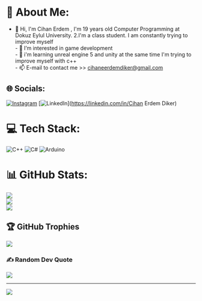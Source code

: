 # 💫 About Me:
- 👋 Hi, I'm Cihan Erdem , I'm 19 years old Computer Programming at Dokuz Eylul University. 2.I'm a class student. I am constantly trying to improve myself<br>- 👀 I’m interested in game development<br>- 🌱 i'm learning unreal engine 5 and unity at the same time I'm trying to improve myself with c++<br>- 📫 E-mail to contact me >> cihaneerdemdiker@gmail.com


## 🌐 Socials:
[![Instagram](https://img.shields.io/badge/Instagram-%23E4405F.svg?logo=Instagram&logoColor=white)](https://instagram.com/_cihan__35) [![LinkedIn](https://img.shields.io/badge/LinkedIn-%230077B5.svg?logo=linkedin&logoColor=white)](https://linkedin.com/in/Cihan Erdem Diker) 

# 💻 Tech Stack:
![C++](https://img.shields.io/badge/c++-%2300599C.svg?style=for-the-badge&logo=c%2B%2B&logoColor=white) ![C#](https://img.shields.io/badge/c%23-%23239120.svg?style=for-the-badge&logo=c-sharp&logoColor=white)  ![Arduino](https://img.shields.io/badge/-Arduino-00979D?style=for-the-badge&logo=Arduino&logoColor=white)
# 📊 GitHub Stats:
![](https://github-readme-stats.vercel.app/api?username=CihanErdem355&theme=prussian&hide_border=false&include_all_commits=false&count_private=false)<br/>
![](https://github-readme-streak-stats.herokuapp.com/?user=CihanErdem355&theme=prussian&hide_border=false)<br/>
![](https://github-readme-stats.vercel.app/api/top-langs/?username=CihanErdem355&theme=prussian&hide_border=false&include_all_commits=false&count_private=false&layout=compact)

## 🏆 GitHub Trophies
![](https://github-profile-trophy.vercel.app/?username=CihanErdem355&theme=radical&no-frame=false&no-bg=true&margin-w=4)

### ✍️ Random Dev Quote
![](https://quotes-github-readme.vercel.app/api?type=horizontal&theme=radical)

---
[![](https://visitcount.itsvg.in/api?id=CihanErdem355&icon=0&color=0)](https://visitcount.itsvg.in)

<!-- Proudly created with GPRM ( https://gprm.itsvg.in ) -->
